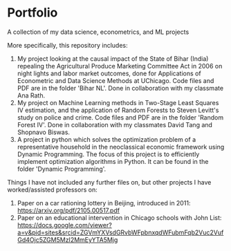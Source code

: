 # Portfolio
A collection of my data science, econometrics, and ML projects 

More specifically, this repository includes: 

1. My project looking at the causal impact of the State of Bihar (India) repealing the Agricultural Produce Marketing Committee Act in 2006 on night lights and labor market outcomes, done for Applications of Econometric and Data Science Methods at UChicago. Code files and PDF are in the folder 'Bihar NL'. Done in collaboration with my classmate Ana Rath. 
2. My project on Machine Learning methods in Two-Stage Least Squares IV estimation, and the application of Random Forests to Steven Levitt's study on police and crime. Code files and PDF are in the folder 'Random Forest IV'. Done in collaboration with my classmates David Tang and Shopnavo Biswas. 
3. A project in python which solves the optimization problem of a representative household in the neoclassical economic framework using Dynamic Programming. The focus of this project is to efficiently implement optimization algorithms in Python. It can be found in the folder 'Dynamic Programming'. 


Things I have not included any further files on, but other projects I have worked/assisted professors on: 

1. Paper on a car rationing lottery in Beijing, introduced in 2011: https://arxiv.org/pdf/2105.00517.pdf
2. Paper on an educational intervention in Chicago schools with John List: https://docs.google.com/viewer?a=v&pid=sites&srcid=ZGVmYXVsdGRvbWFpbnxqdWFubmFqb2Vuc2VufGd4Ojc5ZGM5MzI2MmEyYTA5Mjg
